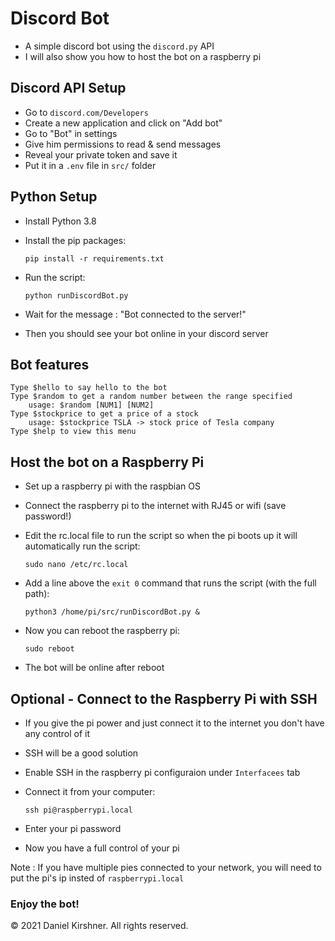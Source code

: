 # Discord Bot
- A simple discord bot using the `discord.py` API
- I will also show you how to host the bot on a raspberry pi

## Discord API Setup

- Go to `discord.com/Developers`
- Create a new application and click on "Add bot"
- Go to "Bot" in settings
- Give him permissions to read & send messages
- Reveal your private token and save it
- Put it in a `.env` file in `src/` folder  

## Python Setup

- Install Python 3.8
- Install the pip packages:

    `pip install -r requirements.txt`

- Run the script:
    
    `python runDiscordBot.py`

- Wait for the message : "Bot connected to the server!"
- Then you should see your bot online in your discord server

## Bot features
```
Type $hello to say hello to the bot
Type $random to get a random number between the range specified
    usage: $random [NUM1] [NUM2]
Type $stockprice to get a price of a stock
    usage: $stockprice TSLA -> stock price of Tesla company
Type $help to view this menu
```

## Host the bot on a Raspberry Pi

- Set up a raspberry pi with the raspbian OS
- Connect the raspberry pi to the internet with RJ45 or wifi (save password!)
- Edit the rc.local file to run the script so when the pi boots up it will automatically run the script:
    
    `sudo nano /etc/rc.local`
- Add a line above the `exit 0` command that runs the script (with the full path):

    `python3 /home/pi/src/runDiscordBot.py &`

- Now you can reboot the raspberry pi:

    `sudo reboot`

- The bot will be online after reboot

## Optional - Connect to the Raspberry Pi with SSH
- If you give the pi power and just connect it to the internet you don't have any control of it 
- SSH will be a good solution 
- Enable SSH in the raspberry pi configuraion under `Interfacees` tab
- Connect it from your computer:

    `ssh pi@raspberrypi.local`
- Enter your pi password
- Now you have a full control of your pi

Note : If you have multiple pies connected to your network, you will need to put the pi's ip insted of `raspberrypi.local`

### Enjoy the bot!
© 2021 Daniel Kirshner. All rights reserved.
